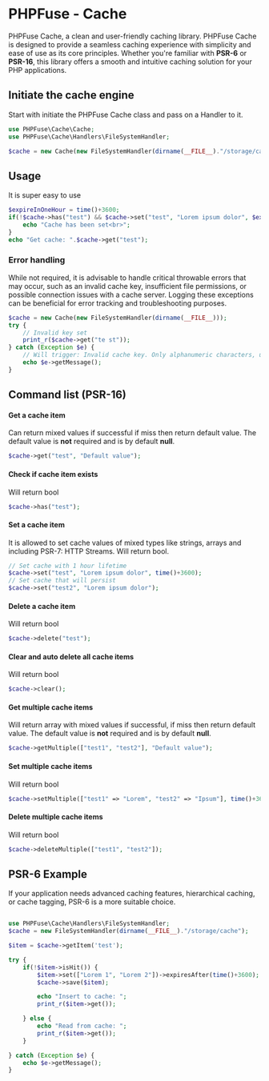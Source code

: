# PHPFuse - Cache
PHPFuse Cache, a clean and user-friendly caching library. PHPFuse Cache is designed to provide a seamless caching experience with simplicity and ease of use as its core principles. Whether you're familiar with **PSR-6** or **PSR-16**, this library offers a smooth and intuitive caching solution for your PHP applications.

## Initiate the cache engine
Start with initiate  the PHPFuse Cache class and pass on a Handler to it. 
```php
use PHPFuse\Cache\Cache;
use PHPFuse\Cache\Handlers\FileSystemHandler;

$cache = new Cache(new FileSystemHandler(dirname(__FILE__)."/storage/cache"));
```

## Usage
It is super easy to use
```php
$expireInOneHour = time()+3600;
if(!$cache->has("test") && $cache->set("test", "Lorem ipsum dolor", $expireInOneHour)) {
	echo "Cache has been set<br>";
}
echo "Get cache: ".$cache->get("test");
```
### Error handling
While not required, it is advisable to handle critical throwable errors that may occur, such as an invalid cache key, insufficient file permissions, or possible connection issues with a cache server. Logging these exceptions can be beneficial for error tracking and troubleshooting purposes. 
```php
$cache = new Cache(new FileSystemHandler(dirname(__FILE__)));
try {
	// Invalid key set
	print_r($cache->get("te st"));
} catch (Exception $e) {
	// Will trigger: Invalid cache key. Only alphanumeric characters, underscores, and dots are allowed.
	echo $e->getMessage();
}
```

## Command list (PSR-16)
#### Get a cache item
Can return mixed values if successful if miss then return default value. The default value is **not** required and is by default **null**.
```php
$cache->get("test", "Default value");
```
#### Check if cache item exists
Will return bool
```php
$cache->has("test");
```
#### Set a cache item
It is allowed to set cache values of mixed types like strings, arrays and including PSR-7: HTTP Streams. Will return bool.
```php
// Set cache with 1 hour lifetime
$cache->set("test", "Lorem ipsum dolor", time()+3600);
// Set cache that will persist
$cache->set("test2", "Lorem ipsum dolor");
```
#### Delete a cache item
Will return bool
```php
$cache->delete("test");
```
#### Clear and auto delete all cache items
Will return bool
```php
$cache->clear();
```
#### Get multiple cache items
Will return array with mixed values if successful, if miss then return default value. The default value is **not** required and is by default **null**.
```php
$cache->getMultiple(["test1", "test2"], "Default value");
```
#### Set multiple cache items
Will return bool 
```php
$cache->setMultiple(["test1" => "Lorem", "test2" => "Ipsum"], time()+3600);
```
#### Delete multiple cache items
Will return bool
```php
$cache->deleteMultiple(["test1", "test2"]);
```
## PSR-6 Example
If your application needs advanced caching features, hierarchical caching, or cache tagging, PSR-6 is a more suitable choice.
```php

use PHPFuse\Cache\Handlers\FileSystemHandler;
$cache = new FileSystemHandler(dirname(__FILE__)."/storage/cache");

$item = $cache->getItem('test');

try {
	if(!$item->isHit()) {
		$item->set(["Lorem 1", "Lorem 2"])->expiresAfter(time()+3600);
		$cache->save($item);

		echo "Insert to cache: ";
		print_r($item->get());

	} else {
		echo "Read from cache: ";
		print_r($item->get());
	}

} catch (Exception $e) {
	echo $e->getMessage();
}
```
